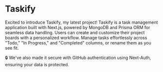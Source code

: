 # Taskify

Excited to introduce Taskify, my latest project! Taskify is a task management application built with Next.js, powered by MongoDB and Prisma ORM for seamless data handling. Users can create and customize their project boards with a personalized workflow. Manage tasks effortlessly across "Todo," "In Progress," and "Completed" columns, or rename them as you see fit.

🔒 We've also made it secure with GitHub authentication using Next-Auth, ensuring your data is protected.
